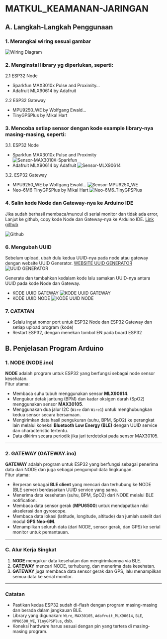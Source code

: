 # MATKUL_KEAMANAN-JARINGAN

## A. Langkah-Langkah Penggunaan
### 1. Merangkai wiring sesuai gambar
![Wiring Diagram](0.Wiring-Diagram.png)

### 2. Menginstal library yg diperlukan, seperti:
2.1 ESP32 Node
- Sparkfun MAX3010x Pulse and Proximity…
- Adafruit MLX90614 by Adafruit

2.2 ESP32 Gateway
- MPU9250_WE by Wolfgang Ewald…
- TinyGPSPlus by Mikal Hart

### 3. Mencoba setiap sensor dengan kode example library-nya masing-masing, seperti:
3.1. ESP32 Node
- Sparkfun MAX3010x Pulse and Proximity
![Sensor-MAX3010X-Sparkfun](1.Sensor-MAX3010X-Sparkfun.png)
- Adafruit MLX90614 by Adafruit
![Sensor-MLX90614](2.Sensor-MLX90614.png)

3.2. ESP32 Gateway
- MPU9250_WE by Wolfgang Ewald…
![Sensor-MPU9250_WE](3.Sensor-MPU9250.png)
- Neo-6M6 TinyGPSPlus by Mikal Hart
![Neo-6M6_TinyGPSPlus](4.Neo-6M_TinyGPSPlus.png)

### 4. Salin kode Node dan Gateway-nya ke Arduino IDE
Jika sudah berhasil membaca/muncul di serial monitor dan tidak ada error, Lanjut ke github, copy kode Node dan Gateway-nya ke Arduino IDE. [Link github](https://github.com/mhmdnvn18/MATKUL_KEAMANAN-JARINGAN/tree/main/1.BASIC)

![Github](5.Github.png)

### 6. Mengubah UUID
Sebelum upload, ubah dulu kedua UUID-nya pada node atau gateway dengan website UUID Generator. [WEBSITE UUID GENERATOR](https://www.uuidgenerator.net/)
![UUID GENERATOR](8.UUID-Generator.png)

Generate dan tambahkan kedalam kode lalu samakan UUID-nya antara UUID pada kode Node dan Gateway.
- KODE UUID GATEWAY
![KODE UUID GATEWAY](6.UUID-Gateway.png)
- KODE UUID NODE
![KODE UUID NODE](7.UUID-Node.png)


### 7. CATATAN
- Selalu ingat nomor port untuk ESP32 Node dan ESP32 Gateway dan setiap upload program (kode)
- Restart ESP32, dengan menekan tombol EN pada board ESP32


## B. Penjelasan Program Arduino

### 1. NODE (NODE.ino)
**NODE** adalah program untuk ESP32 yang berfungsi sebagai node sensor kesehatan.  
Fitur utama:
- Membaca suhu tubuh menggunakan sensor **MLX90614**.
- Mengukur detak jantung (BPM) dan kadar oksigen darah (SpO2) menggunakan sensor **MAX30105**.
- Menggunakan dua jalur I2C (`Wire` dan `Wire1`) untuk menghubungkan kedua sensor secara bersamaan.
- Mengirimkan data hasil pengukuran (suhu, BPM, SpO2) ke perangkat lain melalui koneksi **Bluetooth Low Energy (BLE)** dengan UUID service dan characteristic tertentu.
- Data dikirim secara periodik jika jari terdeteksi pada sensor MAX30105.

---

### 2. GATEWAY (GATEWAY.ino)
**GATEWAY** adalah program untuk ESP32 yang berfungsi sebagai penerima data dari NODE dan juga sebagai pengumpul data lingkungan.  
Fitur utama:
- Berperan sebagai **BLE client** yang mencari dan terhubung ke NODE (BLE server) berdasarkan UUID service yang sama.
- Menerima data kesehatan (suhu, BPM, SpO2) dari NODE melalui BLE notification.
- Membaca data sensor gerak (**MPU6500**) untuk mendapatkan nilai akselerasi dan gyroscope.
- Membaca data lokasi (latitude, longitude, altitude) dan jumlah satelit dari modul **GPS Neo-6M**.
- Menampilkan seluruh data (dari NODE, sensor gerak, dan GPS) ke serial monitor untuk pemantauan.

---

### C. Alur Kerja Singkat
1. **NODE** mengukur data kesehatan dan mengirimkannya via BLE.
2. **GATEWAY** mencari NODE, terhubung, dan menerima data kesehatan.
3. **GATEWAY** juga membaca data sensor gerak dan GPS, lalu menampilkan semua data ke serial monitor.

---

### Catatan
- Pastikan kedua ESP32 sudah di-flash dengan program masing-masing dan berada dalam jangkauan BLE.
- Library yang digunakan: `Wire`, `MAX30105`, `Adafruit_MLX90614`, `BLE`, `MPU6500_WE`, `TinyGPSPlus`, dsb.
- Koneksi hardware harus sesuai dengan pin yang tertera di masing-masing program.

